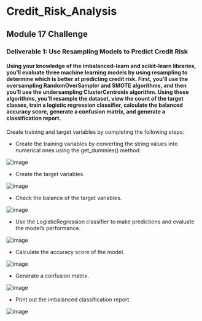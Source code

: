 # Credit_Risk_Analysis
## Module 17 Challenge
### Deliverable 1: Use Resampling Models to Predict Credit Risk
#### Using your knowledge of the imbalanced-learn and scikit-learn libraries, you’ll evaluate three machine learning models by using resampling to determine which is better at predicting credit risk. First, you’ll use the oversampling RandomOverSampler and SMOTE algorithms, and then you’ll use the undersampling ClusterCentroids algorithm. Using these algorithms, you’ll resample the dataset, view the count of the target classes, train a logistic regression classifier, calculate the balanced accuracy score, generate a confusion matrix, and generate a classification report.

Create training and target variables by completing the following steps:

* Create the training variables by converting the string values into numerical ones using the get_dummies() method.

![image](https://user-images.githubusercontent.com/87340105/155902745-07f7adde-6b99-4d1d-b91c-bbcf0ca3f9f2.png)

* Create the target variables.

![image](https://user-images.githubusercontent.com/87340105/155902757-e2961755-af46-4913-82a1-a9d282af45f1.png)

* Check the balance of the target variables.

![image](https://user-images.githubusercontent.com/87340105/155902770-3e137f3c-3906-4a0f-aec3-343a5ab8a7a0.png)

* Use the LogisticRegression classifier to make predictions and evaluate the model’s performance.

![image](https://user-images.githubusercontent.com/87340105/155902833-06cad1fb-7baa-419c-a7b8-4514fe60a3d5.png)

* Calculate the accuracy score of the model.

![image](https://user-images.githubusercontent.com/87340105/155902853-acf3609e-cb32-437b-a06c-52c0b25243c4.png)

* Generate a confusion matrix.

![image](https://user-images.githubusercontent.com/87340105/155902870-8e318e3f-d637-4d74-8e45-c777153784da.png)

* Print out the imbalanced classification report

![image](https://user-images.githubusercontent.com/87340105/155902887-32d58891-dd8e-4c13-8c4f-850508fd0f25.png)
